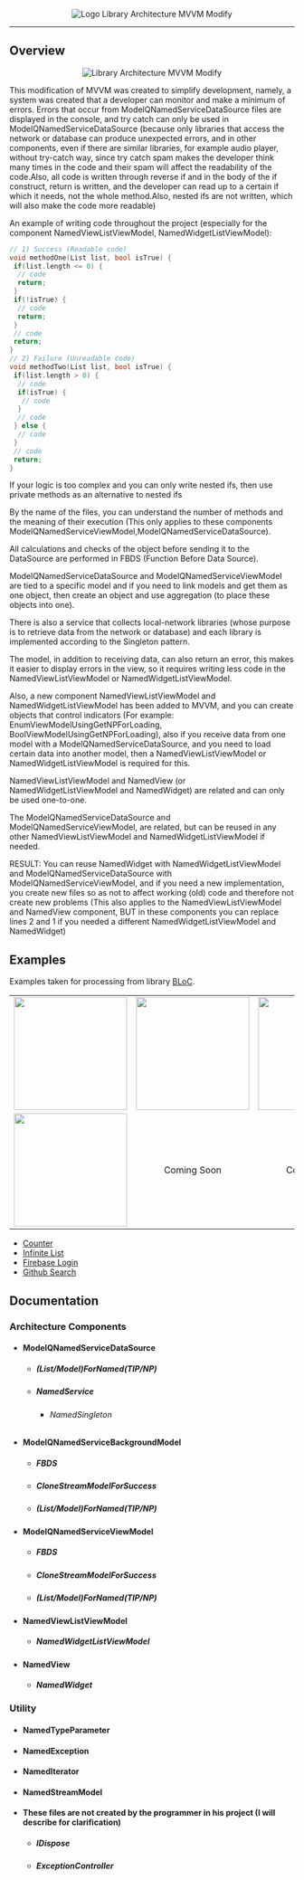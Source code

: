 <p align="center">
<img src="https://github.com/JacobOdd/library_architecture_mvvm_modify/blob/main/assets/logo_library_architecture_mvvm_modify.png" alt="Logo Library Architecture MVVM Modify"/>
</p>

---

## Overview

<p align="center"> 
<img src="https://github.com/JacobOdd/library_architecture_mvvm_modify/blob/main/assets/library_architecture_mvvm_modify.png" alt="Library Architecture MVVM Modify"/>
</p>

This modification of MVVM was created to simplify development, namely, a system was created that a developer can monitor and make a minimum of errors. Errors that occur from ModelQNamedServiceDataSource files are displayed in the console, and try catch can only be used in ModelQNamedServiceDataSource (because only libraries that access the network or database can produce unexpected errors, and in other components, even if there are similar libraries, for example audio player, without try-catch way, since try catch spam makes the developer think many times in the code and their spam will affect the readability of the code.Also, all code is written through reverse if and in the body of the if construct, return is written, and the developer can read up to a certain if which it needs, not the whole method.Also, nested ifs are not written, which will also make the code more readable)

An example of writing code throughout the project (especially for the component NamedViewListViewModel, NamedWidgetListViewModel):
```c
// 1) Success (Readable code)
void methodOne(List list, bool isTrue) {
 if(list.length <= 0) {
  // code
  return;
 }
 if(!isTrue) {
  // code
  return;
 }
 // code
 return;
}
// 2) Failure (Unreadable code)
void methodTwo(List list, bool isTrue) {
 if(list.length > 0) {
  // code
  if(isTrue) {
   // code
  }
  // code
 } else {
  // code
 }
 // code
 return;
}
```
If your logic is too complex and you can only write nested ifs, then use private methods as an alternative to nested ifs

By the name of the files, you can understand the number of methods and the meaning of their execution (This only applies to these components ModelQNamedServiceViewModel,ModelQNamedServiceDataSource). 

All calculations and checks of the object before sending it to the DataSource are performed in FBDS (Function Before Data Source).

ModelQNamedServiceDataSource and ModelQNamedServiceViewModel are tied to a specific model and if you need to link models and get them as one object, then create an object and use aggregation (to place these objects into one).

There is also a service that collects local-network libraries (whose purpose is to retrieve data from the network or database) and each library is implemented according to the Singleton pattern.

The model, in addition to receiving data, can also return an error, this makes it easier to display errors in the view, so it requires writing less code in the NamedViewListViewModel or NamedWidgetListViewModel.

Also, a new component NamedViewListViewModel and NamedWidgetListViewModel has been added to MVVM, and you can create objects that control indicators (For example: EnumViewModelUsingGetNPForLoading, BoolViewModelUsingGetNPForLoading), also if you receive data from one model with a ModelQNamedServiceDataSource, and you need to load certain data into another model, then a NamedViewListViewModel or NamedWidgetListViewModel is required for this.

NamedViewListViewModel and NamedView (or NamedWidgetListViewModel and NamedWidget) are related and can only be used one-to-one.

The ModelQNamedServiceDataSource and ModelQNamedServiceViewModel, are related, but can be reused in any other NamedViewListViewModel and NamedWidgetListViewModel if needed.

RESULT: You can reuse NamedWidget with NamedWidgetListViewModel and ModelQNamedServiceDataSource with ModelQNamedServiceViewModel, and if you need a new implementation, you create new files so as not to affect working (old) code and therefore not create new problems (This also applies to the NamedViewListViewModel and NamedView component, BUT in these components you can replace lines 2 and 1 if you needed a different NamedWidgetListViewModel and NamedWidget)

## Examples

Examples taken for processing from library <a href="https://github.com/felangel/bloc#examples">BLoC</a>.

<div style="text-align: center">
    <table>
        <tr>
            <td style="text-align: center">
                <img src="https://github.com/JacobOdd/library_architecture_mvvm_modify/blob/main/assets/counter.gif" width="200"/>
            </td>            
            <td style="text-align: center">
                <img src="https://github.com/JacobOdd/library_architecture_mvvm_modify/blob/main/assets/infinite_list.gif" width="200"/>
            </td>
            <td style="text-align: center">
                <img src="https://github.com/JacobOdd/library_architecture_mvvm_modify/blob/main/assets/firebase_login.gif" width="200"/>
            </td>
        </tr>
        <tr>
            <td style="text-align: center">
               <img src="https://github.com/JacobOdd/library_architecture_mvvm_modify/blob/main/assets/github_search.gif" width="200"/>
            </td>
            <td style="text-align: center">
               Coming Soon
            </td>
            <td style="text-align: center">
               Coming Soon
            </td>
        </tr>
    </table>
</div>

- <a href="https://github.com/JacobOdd/library_architecture_mvvm_modify/blob/main/examples/library_arch_mvvm_modify_counter">Counter</a>
- <a href="https://github.com/JacobOdd/library_architecture_mvvm_modify/blob/main/examples/library_arch_mvvm_modify_infinite_list">Infinite List</a>
- <a href="https://github.com/JacobOdd/library_architecture_mvvm_modify/blob/main/examples/library_arch_mvvm_modify_firebase_login">Firebase Login</a>
- <a href="https://github.com/JacobOdd/library_architecture_mvvm_modify/blob/main/examples/library_arch_mvvm_modify_github_search">Github Search</a>

## Documentation

### Architecture Components
- #### ModelQNamedServiceDataSource
  - ##### (List/Model)ForNamed(TIP/NP)
  - ##### NamedService
    - ###### NamedSingleton
- #### ModelQNamedServiceBackgroundModel
  - ##### FBDS
  - ##### CloneStreamModelForSuccess
  - ##### (List/Model)ForNamed(TIP/NP)
- #### ModelQNamedServiceViewModel
  - ##### FBDS
  - ##### CloneStreamModelForSuccess
  - ##### (List/Model)ForNamed(TIP/NP)
- #### NamedViewListViewModel
  - ##### NamedWidgetListViewModel
- #### NamedView
  - ##### NamedWidget

### Utility
- #### NamedTypeParameter
- #### NamedException
- #### NamedIterator
- #### NamedStreamModel
- #### These files are not created by the programmer in his project (I will describe for clarification)
  - ##### IDispose 
  - ##### ExceptionController
